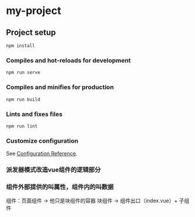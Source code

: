 # my-project

## Project setup
```
npm install
```

### Compiles and hot-reloads for development
```
npm run serve
```

### Compiles and minifies for production
```
npm run build
```

### Lints and fixes files
```
npm run lint
```

### Customize configuration
See [Configuration Reference](https://cli.vuejs.org/config/).


### 派发器模式改造vue组件的逻辑部分
 
### 组件外部提供的叫属性，组件内的叫数据


组件：页面组件 -> 他只是块组件的容器
     块组件 -> 组件出口（index.vue）+ 子组件
     
